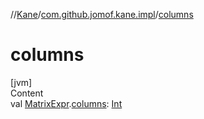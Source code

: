 //[Kane](../index.md)/[com.github.jomof.kane.impl](index.md)/[columns](columns.md)



# columns  
[jvm]  
Content  
val [MatrixExpr](../com.github.jomof.kane/-matrix-expr/index.md).[columns](columns.md): [Int](https://kotlinlang.org/api/latest/jvm/stdlib/kotlin/-int/index.html)  



